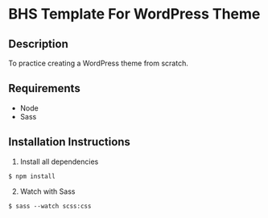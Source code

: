 # BHS Template For WordPress Theme

## Description
To practice creating a WordPress theme from scratch.

## Requirements
* Node
* Sass

## Installation Instructions
1. Install all dependencies

```
$ npm install
```
2. Watch with Sass

```
$ sass --watch scss:css
```

